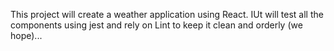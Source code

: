 This project will create a weather application using React. IUt will test all the components using jest and rely on Lint to keep it clean and orderly (we hope)...
